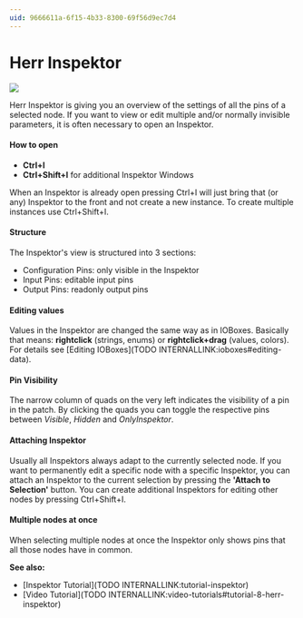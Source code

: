 ```yaml
---
uid: 9666611a-6f15-4b33-8300-69f56d9ec7d4
---
```


# Herr Inspektor


![](~/img/vvvv_HerrInspektor.png "")  



Herr Inspektor is giving you an overview of the settings of all the pins of a selected node. If you want to view or edit multiple and/or normally invisible parameters, it is often necessary to open an Inspektor.  

#### How to open
* **Ctrl+I**   
* **Ctrl+Shift+I** for additional Inspektor Windows  

When an Inspektor is already open pressing Ctrl+I will just bring that (or any) Inspektor to the front and not create a new instance. To create multiple instances use Ctrl+Shift+I.  

#### Structure
The Inspektor's view is structured into 3 sections:  
* Configuration Pins: only visible in the Inspektor  
* Input Pins: editable input pins  
* Output Pins: readonly output pins  

#### Editing values
Values in the Inspektor are changed the same way as in IOBoxes. Basically that means: **rightclick** (strings, enums) or **rightclick+drag** (values, colors). For details see [Editing IOBoxes](TODO INTERNALLINK:ioboxes#editing-data).  

#### Pin Visibility
The narrow column of quads on the very left indicates the visibility of a pin in the patch. By clicking the quads you can toggle the respective pins between *Visible*, *Hidden* and *OnlyInspektor*.  

#### Attaching Inspektor
Usually all Inspektors always adapt to the currently selected node. If you want to permanently edit a specific node with a specific Inspektor, you can attach an Inspektor to the current selection by pressing the **'Attach to Selection'** button. You can create additional Inspektors for editing other nodes by pressing Ctrl+Shift+I.  

#### Multiple nodes at once
When selecting multiple nodes at once the Inspektor only shows pins that all those nodes have in common.   

**See also:**  
* [Inspektor Tutorial](TODO INTERNALLINK:tutorial-inspektor)  
* [Video Tutorial](TODO INTERNALLINK:video-tutorials#tutorial-8-herr-inspektor)  



